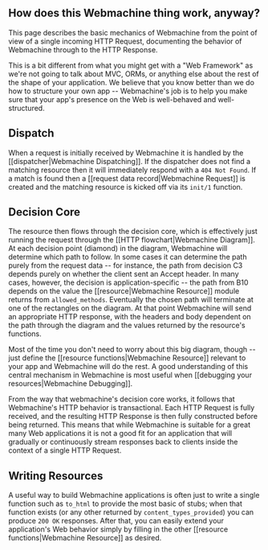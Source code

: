 ## How does this Webmachine thing work, anyway?

This page describes the basic mechanics of Webmachine from the point
of view of a single incoming HTTP Request, documenting the behavior of
Webmachine through to the HTTP Response.

<div class="info">
This is a bit different from what you might get with a "Web
Framework" as we're not going to talk about MVC, ORMs, or anything
else about the rest of the shape of your application. We believe that
you know better than we do how to structure your own app --
Webmachine's job is to help you make sure that your app's presence on
the Web is well-behaved and well-structured.
</div>

## Dispatch

When a request is initially received by Webmachine it is handled by
the [[dispatcher|Webmachine Dispatching]]. If the dispatcher
does not find a matching resource then it will immediately respond
with a `404 Not Found`. If a match is found then a [[request data
record|Webmachine Request]] is created and the matching
resource is kicked off via its `init/1` function.

## Decision Core

The resource then flows through the decision core, which is
effectively just running the request through the [[HTTP
flowchart|Webmachine Diagram]]. At each decision point (diamond) in
the diagram, Webmachine will determine which path to follow. In some
cases it can determine the path purely from the request data -- for
instance, the path from decision C3 depends purely on whether the
client sent an Accept header. In many cases, however, the decision is
application-specific -- the path from B10 depends on the value the
[[resource|Webmachine Resource]] module returns from
`allowed_methods`. Eventually the chosen path will terminate at one of
the rectangles on the diagram. At that point Webmachine will send an
appropriate HTTP response, with the headers and body dependent on the
path through the diagram and the values returned by the resource's
functions.

Most of the time you don't need to worry about this big diagram,
though -- just define the [[resource
functions|Webmachine Resource]] relevant to your app and Webmachine
will do the rest. A good understanding of this central mechanism in
Webmachine is most useful when [[debugging your
resources|Webmachine Debugging]].

From the way that webmachine's decision core works, it follows that
Webmachine's HTTP behavior is transactional. Each HTTP Request is
fully received, and the resulting HTTP Response is then fully
constructed before being returned. This means that while Webmachine is
suitable for a great many Web applications it is not a good fit for an
application that will gradually or continuously stream responses back
to clients inside the context of a single HTTP Request.

## Writing Resources

A useful way to build Webmachine applications is often just to write a
single function such as `to_html` to provide the most basic of stubs;
when that function exists (or any other returned by
`content_types_provided`) you can produce `200 OK` responses. After
that, you can easily extend your application's Web behavior simply by
filling in the other [[resource functions|Webmachine Resource]] as
desired.
